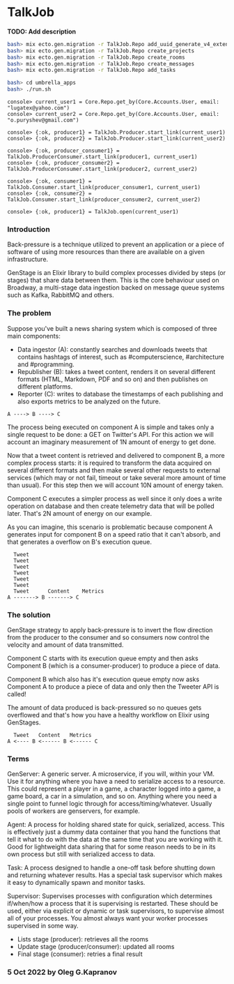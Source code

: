 # TalkJob

**TODO: Add description**


```bash
bash> mix ecto.gen.migration -r TalkJob.Repo add_uuid_generate_v4_extension
bash> mix ecto.gen.migration -r TalkJob.Repo create_projects
bash> mix ecto.gen.migration -r TalkJob.Repo create_rooms
bash> mix ecto.gen.migration -r TalkJob.Repo create_messages
bash> mix ecto.gen.migration -r TalkJob.Repo add_tasks
```

```bash
bash> cd umbrella_apps
bash> ./run.sh
```

```
console> current_user1 = Core.Repo.get_by(Core.Accounts.User, email: "lugatex@yahoo.com")
console> current_user2 = Core.Repo.get_by(Core.Accounts.User, email: "o.puryshev@gmail.com")

console> {:ok, producer1} = TalkJob.Producer.start_link(current_user1)
console> {:ok, producer2} = TalkJob.Producer.start_link(current_user2)

console> {:ok, producer_consumer1} = TalkJob.ProducerConsumer.start_link(producer1, current_user1)
console> {:ok, producer_consumer2} = TalkJob.ProducerConsumer.start_link(producer2, current_user2)

console> {:ok, consumer1} = TalkJob.Consumer.start_link(producer_consumer1, current_user1)
console> {:ok, consumer2} = TalkJob.Consumer.start_link(producer_consumer2, current_user2)

console> {:ok, producer1} = TalkJob.open(current_user1)
```

### Introduction

Back-pressure is a technique utilized to prevent an application or a
piece of software of using more resources than there are available on a
given infrastructure.

GenStage is an Elixir library to build complex processes divided by
steps (or stages) that share data between them. This is the core
behaviour used on
Broadway, a multi-stage data ingestion backed on message queue systems
such as Kafka, RabbitMQ and others.

### The problem

Suppose you've built a news sharing system which is composed of three
main components:

- Data ingestor (A): constantly searches and downloads tweets that
  contains hashtags of interest, such as #computerscience, #architecture
  and #programming.
- Republisher (B): takes a tweet content, renders it on several
  different formats (HTML, Markdown, PDF and so on) and then publishes
  on different platforms.
- Reporter (C): writes to database the timestamps of each publishing and
  also exports metrics to be analyzed on the future.

```
A ----> B ----> C
```

The process being executed on component A is simple and takes only a
single request to be done: a GET on Twitter's API. For this action we
will account an imaginary measurement of 1N amount of energy to get
done.

Now that a tweet content is retrieved and delivered to component B, a
more complex process starts: it is required to transform the data
acquired on several different formats and then make several other
requests to external services (which may or not fail, timeout or take
several more amount of time than usual). For this step then we will
account 10N amount of energy taken.

Component C executes a simpler process as well since it only does a
write operation on database and then create telemetry data that will be
polled later. That's 2N amount of energy on our example.

As you can imagine, this scenario is problematic because component A
generates input for component B on a speed ratio that it can't absorb,
and that generates a overflow on B's execution queue.

```
  Tweet
  Tweet
  Tweet
  Tweet
  Tweet
  Tweet
  Tweet      Content    Metrics
A -------> B -------> C
```

### The solution

GenStage strategy to apply back-pressure is to invert the flow direction
from the producer to the consumer and so consumers now control the
velocity and amount of data transmitted.

Component C starts with its execution queue empty and then asks
Component B (which is a consumer-producer) to produce a piece of data.

Component B which also has it's execution queue empty now asks
Component A to produce a piece of data and only then the Tweeter API is
called!

The amount of data produced is back-pressured so no queues gets
overflowed and that's how you have a healthy workflow on Elixir using
GenStages.

```
  Tweet   Content   Metrics
A <---- B <------ B <------ C
```

### Terms

GenServer: A generic server. A microservice, if you will, within your
VM. Use it for anything where you have a need to serialize access to a
resource. This could represent a player in a game, a character logged
into a game, a game board, a car in a simulation, and so on. Anything
where you need a single point to funnel logic through for
access/timing/whatever. Usually pools of workers are genservers, for
example.

Agent: A process for holding shared state for quick, serialized, access.
This is effectively just a dummy data container that you hand the
functions that tell it what to do with the data at the same time that
you are working with it. Good for lightweight data sharing that for some
reason needs to be in its own process but still with serialized access
to data.

Task: A process designed to handle a one-off task before shutting down
and returning whatever results. Has a special task supervisor which
makes it easy to dynamically spawn and monitor tasks.

Supervisor: Supervises processes with configuration which determines
if/when/how a process that it is supervising is restarted. These should
be used, either via explicit or dynamic or task supervisors, to
supervise almost all of your processes. You almost always want your
worker processes supervised in some way.

- Lists stage (producer): retrieves all the rooms
- Update stage (producer/consumer): updated all rooms
- Final stage (consumer): retries a final result

### 5 Oct 2022 by Oleg G.Kapranov

 [1]: https://medium.com/@andreichernykh/elixir-a-few-things-about-genstage-id-wish-to-knew-some-time-ago-b826ca7d48ba
 [2]: https://10consulting.com/2017/01/20/building-product-recommendations-using-elixir-gen-stage-flow/
 [3]: http://big-elephants.com/2019-01/facebook-genstage/
 [4]: https://blog.appsignal.com/2019/12/12/how-to-use-broadway-in-your-elixir-application.html
 [5]: https://github.com/jdanderson2/sqs_pipeline
 [6]: https://github.com/mariogmarq/TestGenStage
 [7]: https://github.com/peterkrenn/ecto-genstage-batcher-example
 [8]: https://github.com/SophieDeBenedetto/slow_greeter
 [9]: https://github.com/enelesmai/genstage-concurrent-data
[10]: https://github.com/ybur-yug/genstage_example
[11]: https://github.com/dashbitco/flow
[12]: https://github.com/antonmi/flowex
[13]: https://github.com/cloud8421/osteria
[14]: https://gist.github.com/ybur-yug/17593fa6923255c227458b871f095327
[15]: https://blog.appsignal.com/2019/08/13/elixir-alchemy-multiplayer-go-with-registry-pubsub-and-dynamic-supervisors.html
[16]: https://github.com/SophieDeBenedetto/slow_greeter
[17]: https://levelup.gitconnected.com/genserver-dynamicsupervisor-and-registry-the-elixir-triad-to-manage-processes-a65d4c3351c1
[18]: https://rafaelantunes.com.br/what-is-genstage
[19]: https://samuelmullen.com/articles/elixir-processes-linking-and-monitoring/
[20]: https://samuelmullen.com/articles/understanding-elixirs-broadway/
[21]: https://thoughtbot.com/blog/how-to-start-processes-with-dynamic-names-in-elixir
[22]: https://samuelmullen.com/articles/elixir-processes-observability/
[23]: https://www.openmymind.net/Elixir-A-Little-Beyond-The-Basics-Part-6-processes/
[24]: https://elixirforum.com/t/genstage-dynamic-producers/19768
[25]: https://github.com/elixir-lang/gen_stage/blob/main/lib/gen_stage.ex
[26]: https://github.com/elixir-lang/gen_stage/blob/main/test/gen_stage_test.exs
[27]: https://github.com/Kapranov/test_super
[28]: https://github.com/Kapranov/gen_server_try
[29]: https://github.com/Kapranov/genstage_playground
[30]: https://github.com/Kapranov/GenStage
[31]: https://github.com/Kapranov/gen_stage_test
[32]: https://github.com/Kapranov/eth_sync
[33]: https://github.com/Kapranov/test_super
[34]: https://github.com/Kapranov/recurring-genserver

